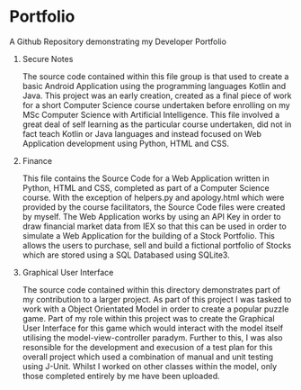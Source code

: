 # Portfolio
A Github Repository demonstrating my Developer Portfolio


1. Secure Notes
   
    The source code contained within this file group is that used to create a basic Android Application using the programming languages Kotlin and Java.
    This project was an early creation, created as a final piece of work for a short Computer Science course undertaken before enrolling on my MSc Computer
    Science with Artificial Intelligence. This file involved a great deal of self learning as the particular course undertaken, did not in fact teach
    Kotlin or Java languages and instead focused on Web Application development using Python, HTML and CSS. 
    
    
3. Finance
   
    This file contains the Source Code for a Web Application written in Python, HTML and CSS, completed as part of a Computer Science course.
    With the exception of helpers.py and apology.html which were provided by the course facilitators, the Source Code files were created by myself.
    The Web Application works by using an API Key in order to draw financial market data from IEX so that this can be used in order to simulate a Web Application for the building of a Stock Portfolio. This allows the users to purchase, sell  and build a fictional portfolio of Stocks which are stored 
    using a SQL Databased using SQLite3.


5. Graphical User Interface
   
   The source code contained within this directory demonstrates part of my contribution to a larger project. As part of this project I was tasked to work with a Object Orientated Model in order to create a popular puzzle game. Part of my role within this project was to create the Graphical User Interface for this game which would interact with the model itself utilising the model-view-controller paradym. Further to this, I was also resonsible for the development and execusion of a test plan for this overall project which used a combination of manual and unit testing using J-Unit. Whilst I worked on other classes within the model, only those completed entirely by me have been uploaded.
